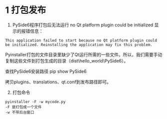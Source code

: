 # 1 打包发布
1.  PySide6程序打包后无法运行 no Qt platform plugin could be initialized
显示的报错信息：
```
This application failed to start because no Qt platform plugin could 
be initialized. Reinstalling the application may fix this problem.
```

Pyinstaller打包的文件目录里缺少了Qt运行所需的一些文件。所以，我们需要手动复制这些文件到打包生成的目录（dist\hello_world\PySide6）。

查找PySide6安装路径
pip show PySide6

拷贝plugins、translations、qt.conf到发布路径即可。

2. 打包命令
```
pyinstaller -F -w mycode.py
-F 是打包成一个文件
-w 不带后台窗口
```


<!--stackedit_data:
eyJoaXN0b3J5IjpbMTEyMTk0MjM4NiwxNDI0NzQ4MTAwXX0=
-->